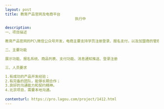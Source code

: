 ```yaml
---                
layout: post       
title: 教育产品官网及电商平台
                                执行中
           
description: 
一、项目描述

教育产品官网的PC\微信公众号开发，电商主要支持学员注册登录、报名支付，以及加盟商的管理

二、主要功能

展示功能、报名系统、商品列表、支付功能、消息通知推送、登录注册

三、人员要求

1.有成功的产品开发经验；
2.有完备的团队，能够长期合作；
3.良好的沟通能力和契约精神。
4.北京项目，需要本地沟通。
     
contenturl: https://pro.lagou.com/project/1412.html      
---                 
```

